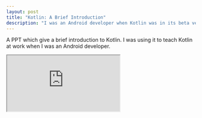 ```yaml
---
layout: post
title: "Kotlin: A Brief Introduction"
description: "I was an Android developer when Kotlin was in its beta version. I tried to teach and convince other people at the company to use Kotlin. Here is a PPT I used which gives a brief introduction to Kotlin and provides many real world examples."
---
```


A PPT which give a brief introduction to Kotlin. I was using it to teach Kotlin at work when I was an Android developer.

<div class="video-container">
<iframe src="https://view.officeapps.live.com/op/embed.aspx?src=https://0x7ffc.github.io/assets/docs/kotlin-a-brief-introduction.pptx" allowfullscreen></iframe>
</div>